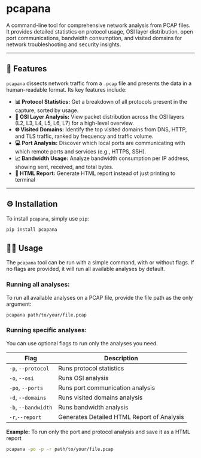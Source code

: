 # pcapana

A command-line tool for comprehensive network analysis from PCAP files. It provides detailed statistics on protocol usage, OSI layer distribution, open port communications, bandwidth consumption, and visited domains for network troubleshooting and security insights.

---

## 🚀 Features

`pcapana` dissects network traffic from a `.pcap` file and presents the data in a human-readable format. Its key features include:

* **📊 Protocol Statistics:** Get a breakdown of all protocols present in the capture, sorted by usage.
* **📡 OSI Layer Analysis:** View packet distribution across the OSI layers (L2, L3, L4, L5, L6, L7) for a high-level overview.
* **🌐 Visited Domains:** Identify the top visited domains from DNS, HTTP, and TLS traffic, ranked by frequency and traffic volume.
* **💻 Port Analysis:** Discover which local ports are communicating with which remote ports and services (e.g., HTTPS, SSH).
* **📈 Bandwidth Usage:** Analyze bandwidth consumption per IP address, showing sent, received, and total bytes.
* **📄 HTML Report:** Generate HTML report instead of just printing to terminal

---

## ⚙️ Installation

To install `pcapana`, simply use `pip`:

```bash
pip install pcapana
```
## 👨‍💻 Usage

The `pcapana` tool can be run with a simple command, with or without flags. If no flags are provided, it will run all available analyses by default.

### Running all analyses:

To run all available analyses on a PCAP file, provide the file path as the only argument:
```bash
pcapana path/to/your/file.pcap
```

### Running specific analyses:

You can use optional flags to run only the analyses you need.

|Flag | Description|
|----|---|
|`-p`, `--protocol` |Runs protocol statistics|
|  `-o`, `--osi` | Runs OSI analysis |
| `-po`, `--ports` | Runs port communication analysis |
| `-d`, `--domains` | Runs visited domains analysis |
| `-b`, `--bandwidth` | Runs bandwidth analysis |
|  `-r`,`--report` | Generates Detailed HTML Report of Analysis |

**Example:** To run only the port and protocol analysis and save it as a HTML report
```bash
pcapana -po -p -r path/to/your/file.pcap
```
